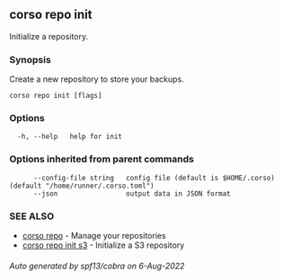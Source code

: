 ## corso repo init

Initialize a repository.

### Synopsis

Create a new repository to store your backups.

```
corso repo init [flags]
```

### Options

```
  -h, --help   help for init
```

### Options inherited from parent commands

```
      --config-file string   config file (default is $HOME/.corso) (default "/home/runner/.corso.toml")
      --json                 output data in JSON format
```

### SEE ALSO

* [corso repo](corso_repo.md)	 - Manage your repositories
* [corso repo init s3](corso_repo_init_s3.md)	 - Initialize a S3 repository

###### Auto generated by spf13/cobra on 6-Aug-2022
